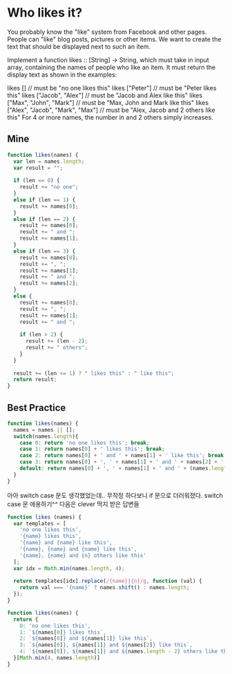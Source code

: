 # Who likes it?

You probably know the "like" system from Facebook and other pages. People can "like" blog posts, pictures or other items. We want to create the text that should be displayed next to such an item.

Implement a function likes :: [String] -> String, which must take in input array, containing the names of people who like an item. It must return the display text as shown in the examples:

likes [] // must be "no one likes this"
likes ["Peter"] // must be "Peter likes this"
likes ["Jacob", "Alex"] // must be "Jacob and Alex like this"
likes ["Max", "John", "Mark"] // must be "Max, John and Mark like this"
likes ["Alex", "Jacob", "Mark", "Max"] // must be "Alex, Jacob and 2 others like this"
For 4 or more names, the number in and 2 others simply increases.

## Mine
```javascript
function likes(names) {
  var len = names.length;
  var result = "";
  
  if (len == 0) {
    result += "no one";
  }
  else if (len == 1) {
    result += names[0];
  }
  else if (len == 2) {
    result += names[0];
    result += " and ";
    result += names[1];
  }
  else if (len == 3) {
    result += names[0];
    result += ", ";
    result += names[1];
    result += " and ";
    result += names[2];
  }
  else {
    result += names[0];
    result += ", ";
    result += names[1];
    result += " and ";
    
    if (len > 2) {
      result += (len - 2);
      result += " others";
    }
  }
  
  result += (len <= 1) ? " likes this" : " like this";
  return result;
}
```

## Best Practice

```javascript
function likes(names) {
  names = names || [];
  switch(names.length){
    case 0: return 'no one likes this'; break;
    case 1: return names[0] + ' likes this'; break;
    case 2: return names[0] + ' and ' + names[1] + ' like this'; break;
    case 3: return names[0] + ', ' + names[1] + ' and ' + names[2] + ' like this'; break;
    default: return names[0] + ', ' + names[1] + ' and ' + (names.length - 2) + ' others like this';
  }
}
```

아아 switch case 문도 생각했었는데.. 무작정 하다보니 if 문으로 더러워졌다. switch case 문 애용하기^^
다음은 clever 딱지 받은 답변들

```javascript
function likes (names) {
  var templates = [
    'no one likes this',
    '{name} likes this',
    '{name} and {name} like this',
    '{name}, {name} and {name} like this',
    '{name}, {name} and {n} others like this'
  ];
  var idx = Math.min(names.length, 4);
  
  return templates[idx].replace(/{name}|{n}/g, function (val) {
    return val === '{name}' ? names.shift() : names.length;
  });
}
```

```javascript
function likes(names) {
  return {
    0: 'no one likes this',
    1: `${names[0]} likes this`, 
    2: `${names[0]} and ${names[1]} like this`, 
    3: `${names[0]}, ${names[1]} and ${names[2]} like this`, 
    4: `${names[0]}, ${names[1]} and ${names.length - 2} others like this`, 
  }[Math.min(4, names.length)]
}
```

